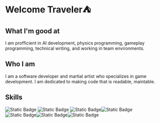 # Welcome Traveler⛺ 
## What I'm good at
I am profficient in AI development, physics programming, gameplay programming, technical writing, and working in team environments.
## Who I am
I am a software developer and martial artist who specializes in game development. I am dedicated to making code that is readable, maintable. 
## Skills
<img alt="Static Badge" src="https://img.shields.io/badge/Unity-black?logo=Unity"> <img alt="Static Badge" src="https://img.shields.io/badge/OpenGL-grey?logo=opengl"> <img alt="Static Badge" src="https://img.shields.io/badge/C%2B%2B-blue?logo=c%2B%2B"><img alt="Static Badge" src="https://img.shields.io/badge/C%23-blue"><img alt="Static Badge" src="https://img.shields.io/badge/XML-green?logo=xml"><img alt="Static Badge" src="https://img.shields.io/badge/LaTeX-black?logo=latex&color=green"><img alt="Static Badge" src="https://img.shields.io/badge/Atlassian-blue?logo=atlassian&color=green">




<!--
**benstone22/benstone22** is a ✨ _special_ ✨ repository because its `README.md` (this file) appears on your GitHub profile.

Here are some ideas to get you started:

- 🔭 I’m currently working on ...
- 🌱 I’m currently learning ...
- 👯 I’m looking to collaborate on ...
- 🤔 I’m looking for help with ...
- 💬 Ask me about ...
- 📫 How to reach me: ...
- 😄 Pronouns: ...
- ⚡ Fun fact: ...
-->
